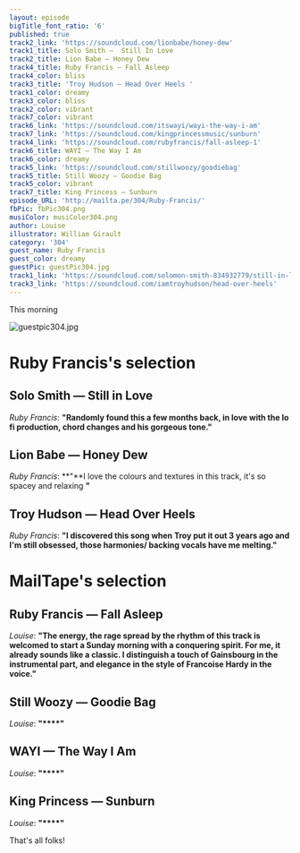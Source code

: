 ```yaml
---
layout: episode
bigTitle_font_ratio: '6'
published: true
track2_link: 'https://soundcloud.com/lionbabe/honey-dew'
track1_title: Solo Smith —  Still In Love
track2_title: Lion Babe — Honey Dew
track4_title: Ruby Francis — Fall Asleep
track4_color: bliss
track3_title: 'Troy Hudson — Head Over Heels '
track1_color: dreamy
track3_color: bliss
track2_color: vibrant
track7_color: vibrant
track6_link: 'https://soundcloud.com/itswayi/wayi-the-way-i-am'
track7_link: 'https://soundcloud.com/kingprincessmusic/sunburn'
track4_link: 'https://soundcloud.com/rubyfrancis/fall-asleep-1'
track6_title: WAYI — The Way I Am
track6_color: dreamy
track5_link: 'https://soundcloud.com/stillwoozy/goodiebag'
track5_title: Still Woozy — Goodie Bag
track5_color: vibrant
track7_title: King Princess — Sunburn
episode_URL: 'http://mailta.pe/304/Ruby-Francis/'
fbPic: fbPic304.png
musiColor: musiColor304.png
author: Louise
illustrator: William Girault
category: '304'
guest_name: Ruby Francis
guest_color: dreamy
guestPic: guestPic304.jpg
track1_link: 'https://soundcloud.com/solomon-smith-834932779/still-in-love'
track3_link: 'https://soundcloud.com/iamtroyhudson/head-over-heels'
---
```

<p id="introduction">This morning</p>

![guestpic304.jpg]({{site.baseurl}}/img/guestpic304.jpg)

# Ruby Francis's selection


## Solo Smith — Still in Love
_Ruby Francis_: **"**Randomly found this a few months back, in love with the lo fi production, chord changes and his gorgeous tone.**"**

## Lion Babe — Honey Dew
_Ruby Francis_: **"**I love the colours and textures in this track, it's so spacey and relaxing **"**

## Troy Hudson — Head Over Heels
_Ruby Francis_: **"**I discovered this song when Troy put it out 3 years ago and I'm still obsessed, those harmonies/ backing vocals have me melting.**"**

# MailTape's selection

## Ruby Francis — Fall Asleep
_Louise_: **"**The energy, the rage spread by the rhythm of this track is welcomed to start a Sunday morning with a conquering spirit. For me, it already sounds like a classic. I distinguish a touch of Gainsbourg in the instrumental part, and elegance in the style of Francoise Hardy in the voice.**"**

## Still Woozy — Goodie Bag
_Louise_: **"****"**

## WAYI — The Way I Am
_Louise_: **"****"**

## King Princess — Sunburn
_Louise_: **"****"**

<p id="outroduction">That's all folks!</p>